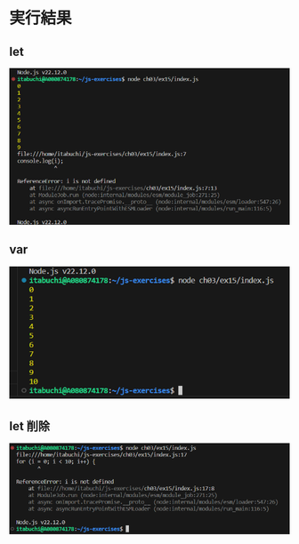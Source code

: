 # 実行結果

## let

![Alt text](image.png)

## var

![Alt text](image-1.png)

## let 削除

![Alt text](image-2.png)
